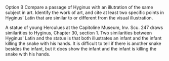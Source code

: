 Option B
Compare a passage of Hyginus with an illutration of the same subject in art. Identify the work of art, and cite at least two specific points in Hyginus’ Latin that are similar to or different from the visual illustration.

A statue of young Herculues at the Capitoline Museum, Inv. Scu. 247	draws similarities to Hyginus, Chapter 30, section 1. Two similarities between Hyginus' Latin and the statue is that both illustrates an infant and the infant killing the snake with his hands. It is difficult to tell if there is another snake besides the infant, but it does show the infant and the infant is killing the snake with his hands. 
